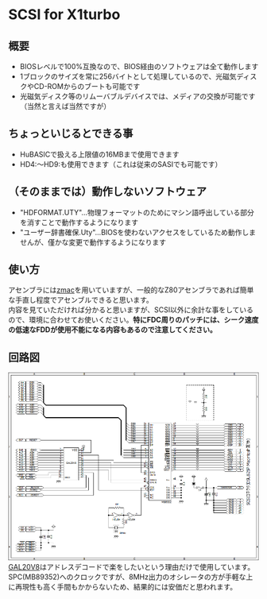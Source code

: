 # SCSI for X1turbo
## 概要
* BIOSレベルで100%互換なので、BIOS経由のソフトウェアは全て動作します
* 1ブロックのサイズを常に256バイトとして処理しているので、光磁気ディスクやCD-ROMからのブートも可能です
* 光磁気ディスク等のリムーバブルデバイスでは、メディアの交換が可能です（当然と言えば当然ですが）
## ちょっといじるとできる事
* HuBASICで扱える上限値の16MBまで使用できます
* HD4:～HD9:も使用できます（これは従来のSASIでも可能です）
## （そのままでは）動作しないソフトウェア
* "HDFORMAT.UTY"…物理フォーマットのためにマシン語呼出している部分を消すことで動作するようになります
* "ユーザー辞書確保.Uty"…BIOSを使わないアクセスをしているため動作しませんが、僅かな変更で動作するようになります
## 使い方
アセンブラには[zmac](http://www.48k.ca/zmac.html)を用いていますが、一般的なZ80アセンブラであれば簡単な手直し程度でアセンブルできると思います。  
内容を見ていただければ分かると思いますが、SCSI以外に余計な事をしているので、環境に合わせてお使いください。**特にFDC周りのパッチには、シーク速度の低速なFDDが使用不能になる内容もあるので注意してください。**  
## 回路図
![I/F回路図](./scsi_sch2.png)
[GAL20V8](./scsi.pld)はアドレスデコードで楽をしたいという理由だけで使用しています。  
SPC(MB89352)へのクロックですが、8MHz出力のオシレータの方が手軽な上に再現性も高く手間もかからないため、結果的には安価だと思われます。